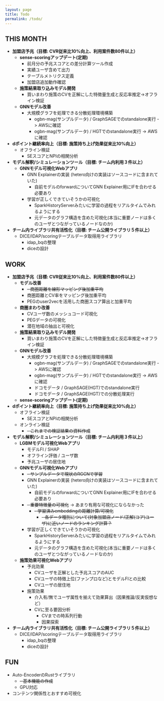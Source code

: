 ```yaml
---
layout: page
title: Todo
permalink: /todo/
---
```


## THIS MONTH
- **加盟店予兆（目標: CVR従来比10%向上、利用案件数80件以上）**
	- **sense-scoringアップデート(定期)**
		- 前月分の予兆スコアとの差分計算ツール作成
		- 実績ユーザ含めて出力
		- テーブルメトリクス定義
		- 加盟店追加動作確認
	- **施策結果取り込みモデル開発**
		- 買いまわり施策のCVを正解にした特徴量生成と反応率推定->オフライン検証
	- **GNNモデル改善**
		- 大規模グラフを処理できる分散処理環境構築
			- ogbn-mag(サンプルデータ) / GraphSAGEでのstandalone実行 -> AWSに確認
			- ogbn-mag(サンプルデータ) / HGTでのstandalone実行 -> AWSに確認
- **dポイント継続率向上（目標: 施策持ち上げ効果従来比10%向上）**
	- オフライン検証
		- SEスコアとNPIの相関分析
- **モデル解釈/シミュレーションツール（目標: チーム内利用３件以上）**
	- **GNNモデル可視化Webアプリ**
		- GNN Explainerの実装 (hetero向けの実装はソースコードに含まれていた)
			- 自前モデルのforwardについてGNN Explainer用にIFを合わせる必要あり
		- 学習が正しくできていそうかの可視化
			- SparkHistoryServerみたいに学習の過程をリアルタイムでみれるようにする
			- 元データのグラフ構造を含めた可視化(本当に重要ノードは多くのユーザとつながっているノードなのか)
- **チーム内ライブラリ共有活性化（目標: チーム公開ライブラリ５件以上）**
	- DICE/IDAP/scoringテーブルデータ取得用ライブラリ
		- idap_bqの整理
		- diceの設計

## WORK
- **加盟店予兆（目標: CVR従来比10%向上、利用案件数80件以上）**
	- **モデル改善**
		- ~~- 商圏距離を線形マッピング後加重平均~~
		- 商圏距離とCV率をマッピング後加重平均
		- PEGのuser2vecを活用した商圏スコア算出と加重平均
	- **商圏まわり改善**
		- CVユーザ数のメッシュコード可視化
		- PEGデータの可視化
		- 潜在地域の抽出と可視化
	- **施策結果取り込みモデル開発**
		- 買いまわり施策のCVを正解にした特徴量生成と反応率推定->オフライン検証
	- **GNNモデル改善**
		- 大規模グラフを処理できる分散処理環境構築
			- ogbn-mag(サンプルデータ) / GraphSAGEでのstandalone実行 -> AWSに確認
			- ogbn-mag(サンプルデータ) / HGTでのstandalone実行 -> AWSに確認
			- ドコモデータ / GraphSAGE(HGT)でのstandalone実行
			- ドコモデータ / GraphSAGE(HGT)での分散処理実行
	- **sense-scoringアップデート(定期)**
- **dポイント継続率向上（目標: 施策持ち上げ効果従来比10%向上）**
	- オフライン検証
		- SEスコアとNPIの相関分析
	- オンライン検証
		- ~~- これまでの検証結果の資料作成~~
- **モデル解釈/シミュレーションツール（目標: チーム内利用３件以上）**
	- **LGBMモデル可視化Webアプリ**
		- モデルFI / SHAP
		- オフライン評価 / ユーザ数
		- 予兆ユーザの居住地
	- **GNNモデル可視化Webアプリ**
		- ~~- サンプルデータで現状のRGCNで学習~~
		- GNN Explainerの実装 (hetero向けの実装はソースコードに含まれていた)
			- 自前モデルのforwardについてGNN Explainer用にIFを合わせる必要あり
		- ~~- 重要特徴量の可視化~~ -> あまり有用な可視化にならなかった
			- ~~- 学習済みembeddingの距離計算/可視化~~
				- ~~- 各データ種別について(対象加盟店ノード/正解(コア)ユーザ)に近いノードのランキング計算？~~
		- 学習が正しくできていそうかの可視化
			- SparkHistoryServerみたいに学習の過程をリアルタイムでみれるようにする
			- 元データのグラフ構造を含めた可視化(本当に重要ノードは多くのユーザとつながっているノードなのか)
	- **施策効果可視化Webアプリ**
		- 予兆効果
			- CVユーザを正解とした予兆スコアのAUC
			- CVユーザの特徴上位(ファンプロなど)とモデルFIとの比較
			- CVユーザの居住地
		- 施策効果
			- 介入有/無でユーザ属性を揃えて効果算出（因果推論/反実仮想など）
			- CVに至る要因分析
				- CVまでの時系列行動
				- 因果探索
- **チーム内ライブラリ共有活性化（目標: チーム公開ライブラリ５件以上）**
	- DICE/IDAP/scoringテーブルデータ取得用ライブラリ
		- idap_bqの整理
		- diceの設計


## FUN
- Auto-EncoderのRustライブラリ
	- ~~- 基本機能の作成~~
	- GPU対応
- コンテンツ関係性とおすすめ可視化
